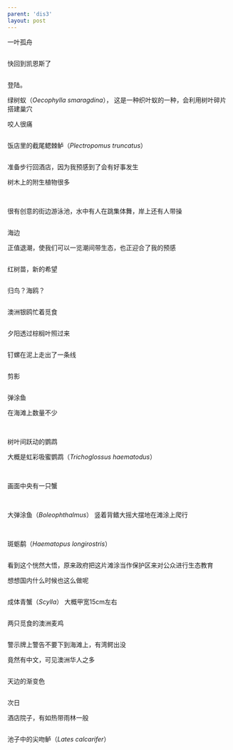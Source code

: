 ```yaml
---
parent: 'dis3'
layout: post
---
```

一叶孤舟

<img class='disc' data-src='https://lykoseremos.github.io/gmalb-01/dis3/213.jpg'>

快回到凯恩斯了

<img class='disc' data-src='https://lykoseremos.github.io/gmalb-01/dis3/214.jpg'>

登陆。


绿树蚁（<i>Oecophylla smaragdina</i>）， 这是一种织叶蚁的一种，会利用树叶碎片搭建巢穴


咬人很痛

<img class='disc' data-src='https://lykoseremos.github.io/gmalb-01/dis3/215.jpg'>

饭店里的截尾鳃棘鲈（<i>Plectropomus truncatus</i>）

<img class='disc' data-src='https://lykoseremos.github.io/gmalb-01/dis3/216.jpg'>

准备步行回酒店，因为我预感到了会有好事发生


树木上的附生植物很多

<img class='disc' data-src='https://lykoseremos.github.io/gmalb-01/dis3/217.jpg'>

<img class='disc' data-src='https://lykoseremos.github.io/gmalb-01/dis3/218.jpg'>

很有创意的街边游泳池，水中有人在跳集体舞，岸上还有人带操

<img class='disc' data-src='https://lykoseremos.github.io/gmalb-01/dis3/219.jpg'>

海边


正值退潮，使我们可以一览潮间带生态，也正迎合了我的预感

<img class='disc' data-src='https://lykoseremos.github.io/gmalb-01/dis3/220.jpg'>

红树苗，新的希望

<img class='disc' data-src='https://lykoseremos.github.io/gmalb-01/dis3/221.jpg'>

归鸟？海鸥？

<img class='disc' data-src='https://lykoseremos.github.io/gmalb-01/dis3/222.jpg'>

澳洲银鸥忙着觅食

<img class='disc' data-src='https://lykoseremos.github.io/gmalb-01/dis3/223.jpg'>

夕阳透过棕榈叶照过来

<img class='disc' data-src='https://lykoseremos.github.io/gmalb-01/dis3/224.jpg'>

钉螺在泥上走出了一条线

<img class='disc' data-src='https://lykoseremos.github.io/gmalb-01/dis3/225.jpg'>

剪影

<img class='disc' data-src='https://lykoseremos.github.io/gmalb-01/dis3/226.jpg'>

弹涂鱼


在海滩上数量不少

<img class='disc' data-src='https://lykoseremos.github.io/gmalb-01/dis3/227.jpg'>

<img class='disc' data-src='https://lykoseremos.github.io/gmalb-01/dis3/228.jpg'>

树叶间跃动的鹦鹉


大概是虹彩吸蜜鹦鹉（<i>Trichoglossus haematodus</i>）

<img class='disc' data-src='https://lykoseremos.github.io/gmalb-01/dis3/229.jpg'>

<img class='disc' data-src='https://lykoseremos.github.io/gmalb-01/dis3/230.jpg'>

画面中央有一只蟹

<img class='disc' data-src='https://lykoseremos.github.io/gmalb-01/dis3/231.jpg'>

<img class='disc' data-src='https://lykoseremos.github.io/gmalb-01/dis3/232.jpg'>

大弹涂鱼（<i>Boleophthalmus</i>） 竖着背鳍大摇大摆地在滩涂上爬行

<img class='disc' data-src='https://lykoseremos.github.io/gmalb-01/dis3/233.jpg'>

<img class='disc' data-src='https://lykoseremos.github.io/gmalb-01/dis3/234.jpg'>

斑蛎鹬（<i>Haematopus longirostris</i>）

<img class='disc' data-src='https://lykoseremos.github.io/gmalb-01/dis3/235.jpg'>

看到这个恍然大悟，原来政府把这片滩涂当作保护区来对公众进行生态教育


想想国内什么时候也这么做呢

<img class='disc' data-src='https://lykoseremos.github.io/gmalb-01/dis3/236.jpg'>

成体青蟹（<i>Scylla</i>） 大概甲宽15cm左右

<img class='disc' data-src='https://lykoseremos.github.io/gmalb-01/dis3/237.jpg'>

两只觅食的澳洲麦鸡

<img class='disc' data-src='https://lykoseremos.github.io/gmalb-01/dis3/238.jpg'>

警示牌上警告不要下到海滩上，有湾鳄出没


竟然有中文，可见澳洲华人之多

<img class='disc' data-src='https://lykoseremos.github.io/gmalb-01/dis3/239.jpg'>

天边的渐变色

<img class='disc' data-src='https://lykoseremos.github.io/gmalb-01/dis3/240.jpg'>

次日


酒店院子，有如热带雨林一般

<img class='disc' data-src='https://lykoseremos.github.io/gmalb-01/dis3/241.jpg'>

池子中的尖吻鲈（<i>Lates calcarifer</i>）

<img class='disc' data-src='https://lykoseremos.github.io/gmalb-01/dis3/242.jpg'>
